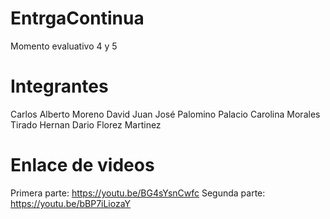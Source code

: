 # EntrgaContinua
Momento evaluativo 4 y 5

# Integrantes
Carlos Alberto Moreno David
Juan José Palomino Palacio
Carolina Morales Tirado
Hernan Dario Florez Martinez

# Enlace de videos

Primera parte: https://youtu.be/BG4sYsnCwfc
Segunda parte: https://youtu.be/bBP7iLiozaY
